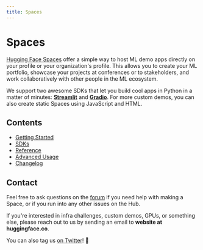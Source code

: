 ```yaml
---
title: Spaces
---
```


<h1>Spaces</h1>

[Hugging Face Spaces](https://huggingface.co/spaces) offer a simple way to host ML demo apps directly on your profile or your organization's  profile. This allows you to create your ML portfolio, showcase your projects at conferences or to stakeholders, and work collaboratively with other people in the ML ecosystem.

We support two awesome SDKs that let you build cool apps in Python in a matter of minutes: **[Streamlit](https://streamlit.io/)** and **[Gradio](https://gradio.app/)**. For more custom demos, you can also create static Spaces using JavaScript and HTML.

## Contents

- [Getting Started](./spaces-getting-started)
- [SDKs](./spaces-sdks)
- [Reference](./spaces-reference)
- [Advanced Usage](./spaces-advanced-usage)
- [Changelog](./spaces-changelog)

## Contact

Feel free to ask questions on the [forum](https://discuss.huggingface.co/) if you need help with making a Space, or if you run into any other issues on the Hub.

If you're interested in infra challenges, custom demos, GPUs, or something else, please reach out to us by sending an email to **website at huggingface.co**.

You can also tag us [on Twitter](https://twitter.com/huggingface)! 🤗
